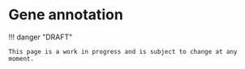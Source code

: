 # Gene annotation

!!! danger "DRAFT"

    This page is a work in progress and is subject to change at any moment.
